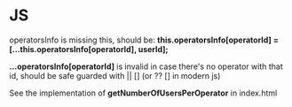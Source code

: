 # JS

operatorsInfo is missing this, should be: **this.operatorsInfo[operatorId] = [...this.operatorsInfo[operatorId], userId];**

**...operatorsInfo[operatorId]** is invalid in case there's no operator with that id, should be safe guarded with || [] (or ?? [] in modern js)

See the implementation of **getNumberOfUsersPerOperator** in index.html
